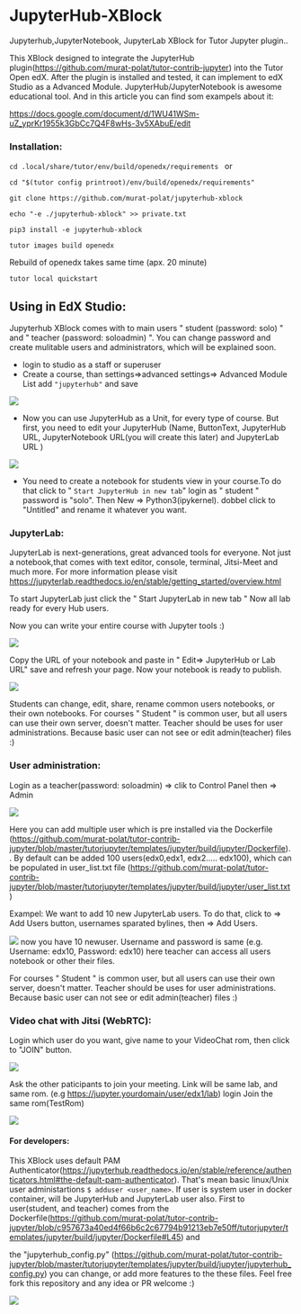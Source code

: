 # JupyterHub-XBlock
Jupyterhub,JupyterNotebook, JupyterLab XBlock for Tutor Jupyter plugin..

This XBlock designed to integrate the JupyterHub plugin(https://github.com/murat-polat/tutor-contrib-jupyter) into the Tutor Open edX. 
After the plugin is installed and tested, it can implement to edX Studio as a Advanced Module. JupyterHub/JupyterNotebook is awesome educational tool. And in this article you can find som exampels about it:

https://docs.google.com/document/d/1WU41WSm-uZ_yprKr1955k3GbCc7Q4F8wHs-3v5XAbuE/edit

### Installation:

`cd .local/share/tutor/env/build/openedx/requirements `
or

`cd "$(tutor config printroot)/env/build/openedx/requirements"`

`git clone https://github.com/murat-polat/jupyterhub-xblock`

`echo "-e ./jupyterhub-xblock" >> private.txt`

`pip3 install -e jupyterhub-xblock `

`tutor images build openedx `

Rebuild of openedx takes same time (apx. 20 minute)

`tutor local quickstart`

## Using in EdX Studio:

Jupyterhub XBlock comes with to main users " student (password: solo) " and " teacher (password: soloadmin) ". You can change password and create mulitable users and administrators, which will be explained soon.

- login to studio as a staff or superuser
- Create a course, than settings=>advanced settings=> Advanced Module List add  `"jupyterhub"` and save

![](/src/advanced_module.jpg)
- Now you can use JupyterHub as a Unit, for every type of course. But first, you need to edit your JupyterHub (Name, ButtonText, JupyterHub URL, JupyterNotebook URL(you will create this later) and JupyterLab URL )

![](/src/edit_studio.jpg)

- You need to create a notebook for students view in your course.To do that click to " `Start JupyterHub in new tab`" login as " student " password is "solo". Then New => Python3(ipykernel). dobbel click to "Untitled" and rename it whatever you want.

### JupyterLab:

JupyterLab is next-generations, great advanced tools for everyone. Not just a notebook,that comes with text editor, console, terminal, Jitsi-Meet and much more. For more information please visit https://jupyterlab.readthedocs.io/en/stable/getting_started/overview.html

To start JupyterLab just click the " Start JupyterLab in new tab " Now all lab ready for every Hub users.


Now you can write your entire course with Jupyter tools :)

![](/src/Lab.png)

 Copy the URL of your notebook and paste in " Edit=> JupyterHub or Lab URL" save and refresh your page. Now your notebook is ready to publish.


![](/src/XblockOverview.jpg)

Students can change, edit, share, rename common users notebooks, or their own notebooks. For courses " Student " is common user, but all users can use their own server, doesn't matter. Teacher should be uses for user administrations. Because basic user can not see or edit admin(teacher) files :)

### User administration:


Login as a teacher(password: soloadmin) => clik to Control Panel then => Admin

![](/src/adminPanel.jpg)

Here you can add multiple user which is pre installed via the Dockerfile (https://github.com/murat-polat/tutor-contrib-jupyter/blob/master/tutorjupyter/templates/jupyter/build/jupyter/Dockerfile).. By default can be added 100 users(edx0,edx1, edx2..... edx100), which can be populated in user_list.txt file (https://github.com/murat-polat/tutor-contrib-jupyter/blob/master/tutorjupyter/templates/jupyter/build/jupyter/user_list.txt)

Exampel: 
We want to add 10 new JupyterLab users. To do that, click to => Add Users button, usernames sparated bylines, then => Add Users. 

![](/src/add_users.png)
now you have 10 newuser. Username and password is same (e.g. Username: edx10, Password: edx10) here teacher can access all users notebook or other their files.

For courses " Student " is common user, but all users can use their own server, doesn't matter. Teacher should be uses for user administrations. Because basic user can not see or edit admin(teacher) files :)

### Video chat with Jitsi (WebRTC):
Login which user do you want, give name to your VideoChat rom, then click to "JOIN" button.

![](/src/jitsi.png)

Ask the other paticipants to join your meeting. Link will be same lab, and same rom.
(e.g https://jupyter.yourdomain/user/edx1/lab) login Join the same rom(TestRom)

![](/src/jitsi2.png)





#### For developers:

This XBlock uses default PAM Authenticator(https://jupyterhub.readthedocs.io/en/stable/reference/authenticators.html#the-default-pam-authenticator). That's mean  basic linux/Unix user administartions `$ adduser <user_name>`. If user is system user in docker container, will be JupyterHub and JupyterLab user also. 
First to user(student, and teacher) comes from the Dockerfile(https://github.com/murat-polat/tutor-contrib-jupyter/blob/c957673a40ed4f66b6c2c67794b91213eb7e50ff/tutorjupyter/templates/jupyter/build/jupyter/Dockerfile#L45) and 

the "jupyterhub_config.py" (https://github.com/murat-polat/tutor-contrib-jupyter/blob/master/tutorjupyter/templates/jupyter/build/jupyter/jupyterhub_config.py) you can change, or add more features to the these files. Feel free fork this repository and any idea or PR welcome :)




[![](/src/youtube.jpg)](https://www.youtube.com/watch?v=f-tsGIxYq7c)